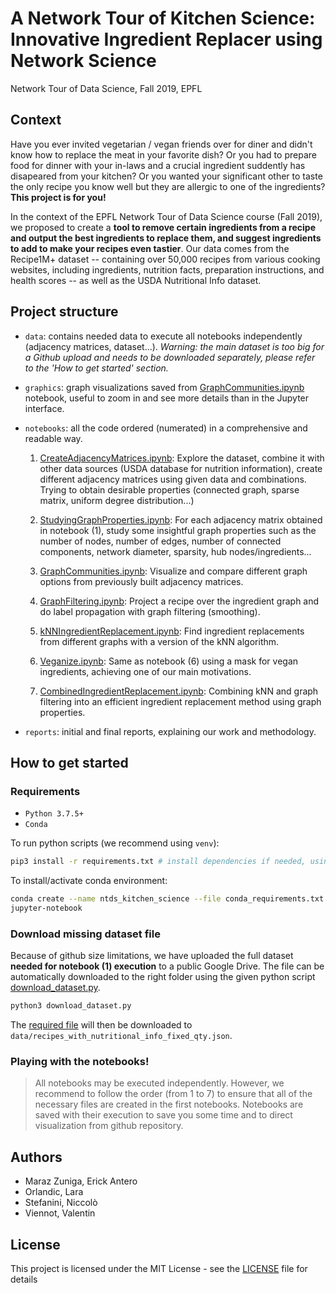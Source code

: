 # A Network Tour of Kitchen Science: Innovative Ingredient Replacer using Network Science
Network Tour of Data Science, Fall 2019, EPFL

## Context

Have you ever invited vegetarian / vegan friends over for diner and didn't know how to replace the meat in your favorite dish? Or you had to prepare food for dinner with your in-laws and a crucial ingredient suddently has disapeared from your kitchen? Or you wanted your significant other to taste the only recipe you know well but they are allergic to one of the ingredients? **This project is for you!**

In the context of the EPFL Network Tour of Data Science course (Fall 2019), we proposed to create a **tool to remove certain ingredients from a recipe and output the best ingredients to replace them, and suggest ingredients to add to make your recipes even tastier**.
Our data comes from the Recipe1M+ dataset -- containing over 50,000 recipes from various cooking websites, including ingredients, nutrition facts, preparation instructions, and health scores -- as well as the USDA Nutritional Info dataset.

## Project structure

- `data`: contains needed data to execute all notebooks independently (adjacency matrices, dataset...). *Warning: the main dataset is too big for a Github upload and needs to be downloaded separately, please refer to the 'How to get started' section.*

- `graphics`: graph visualizations saved from [GraphCommunities.ipynb](notebooks/03_GraphCommunities.ipynb) notebook, useful to zoom in and see more details than in the Jupyter interface.

- `notebooks`: all the code ordered (numerated) in a comprehensive and readable way.
  1. [CreateAdjacencyMatrices.ipynb](notebooks/01_CreateAdjacencyMatrices.ipynb): Explore the dataset, combine it with other data sources (USDA database for nutrition information), create different adjacency matrices using given data and combinations. Trying to obtain desirable properties (connected graph, sparse matrix, uniform degree distribution...)

  2. [StudyingGraphProperties.ipynb](notebooks/02_StudyingGraphProperties.ipynb): For each adjacency matrix obtained in notebook (1), study some insightful graph properties such as the number of nodes, number of edges, number of connected components, network diameter, sparsity, hub nodes/ingredients...

  3. [GraphCommunities.ipynb](notebooks/03_GraphCommunities.ipynb): Visualize and compare different graph options from previously built adjacency matrices.

  4. [GraphFiltering.ipynb](notebooks/04_GraphFiltering.ipynb): Project a recipe over the ingredient graph and do label propagation with graph filtering (smoothing).

  5. [kNNIngredientReplacement.ipynb](notebooks/05_kNNIngredientReplacement.ipynb): Find ingredient replacements from different graphs with a version of the kNN algorithm.

  6. [Veganize.ipynb](notebooks/06_Veganize.ipynb): Same as notebook (6) using a mask for vegan ingredients, achieving one of our main motivations.

  7. [CombinedIngredientReplacement.ipynb](notebooks/07_CombinedIngredientReplacement.ipynb): Combining kNN and graph filtering into an efficient ingredient replacement method using graph properties.

- `reports`: initial and final reports, explaining our work and methodology.

## How to get started

### Requirements

- `Python 3.7.5+`
- `Conda`

To run python scripts (we recommend using `venv`):
```bash
pip3 install -r requirements.txt # install dependencies if needed, using python3
```

To install/activate conda environment:
```bash
conda create --name ntds_kitchen_science --file conda_requirements.txt
jupyter-notebook
```


### Download missing dataset file

Because of github size limitations, we have uploaded the full dataset **needed for notebook (1) execution** to a public Google Drive. The file can be automatically downloaded to the right folder using the given python script [download_dataset.py]().

```python
python3 download_dataset.py
```

The [required file](https://drive.google.com/open?id=1LFu2qxOlWYR3_07LvQYe_ydS3nkinK4S) will then be downloaded to `data/recipes_with_nutritional_info_fixed_qty.json`.


### Playing with the notebooks!

> All notebooks may be executed independently. However, we recommend to follow the order (from 1 to 7) to ensure that all of the necessary files are created in the first notebooks. Notebooks are saved with their execution to save you some time and to direct visualization from github repository.

## Authors
- Maraz Zuniga, Erick Antero
- Orlandic, Lara
- Stefanini, Niccolò
- Viennot, Valentin

## License
This project is licensed under the MIT License - see the [LICENSE](LICENSE) file for details
